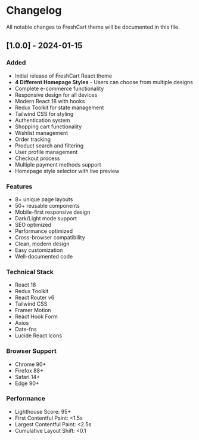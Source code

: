 # Changelog

All notable changes to FreshCart theme will be documented in this file.

## [1.0.0] - 2024-01-15

### Added
- Initial release of FreshCart React theme
- **4 Different Homepage Styles** - Users can choose from multiple designs
- Complete e-commerce functionality
- Responsive design for all devices
- Modern React 18 with hooks
- Redux Toolkit for state management
- Tailwind CSS for styling
- Authentication system
- Shopping cart functionality
- Wishlist management
- Order tracking
- Product search and filtering
- User profile management
- Checkout process
- Multiple payment methods support
- Homepage style selector with live preview

### Features
- 8+ unique page layouts
- 50+ reusable components
- Mobile-first responsive design
- Dark/Light mode support
- SEO optimized
- Performance optimized
- Cross-browser compatibility
- Clean, modern design
- Easy customization
- Well-documented code

### Technical Stack
- React 18
- Redux Toolkit
- React Router v6
- Tailwind CSS
- Framer Motion
- React Hook Form
- Axios
- Date-fns
- Lucide React Icons

### Browser Support
- Chrome 90+
- Firefox 88+
- Safari 14+
- Edge 90+

### Performance
- Lighthouse Score: 95+
- First Contentful Paint: <1.5s
- Largest Contentful Paint: <2.5s
- Cumulative Layout Shift: <0.1